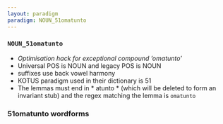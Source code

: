 ```yaml
---
layout: paradigm
paradigm: NOUN_51omatunto
---
```

### ` NOUN_51omatunto `

* _Optimisation hack for exceptional compound ’omatunto’_
* Universal POS is NOUN and legacy POS is NOUN
* suffixes use back vowel harmony
* KOTUS paradigm used in their dictionary is 51
* The lemmas must end in * atunto * (which will be deleted to form an invariant stub) and the regex matching the lemma is ` omatunto `

### 51omatunto wordforms


